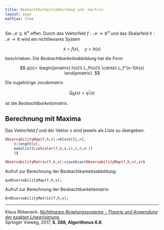 ```yaml
---
title: Beobachtbarkeitsabbildung und -martrix
layout: page
mathjax: true
---
```


Sei $\mathcal{M}\subseteq\mathbb{R}^n$ offen. 
Durch das Vektorfeld $f:\mathcal{M}\to\mathbb{R}^n$ und das Skalarfeld $h:\mathcal{M}\to\mathbb{R}$ wird ein nichtlienares System

$$
 \dot{x}=f(x),\quad y=h(x)
$$

beschrieben. Die *Beobachtbarkeitsabbildung* hat die Form

$$
 q(x)=
 \begin{pmatrix}
 h(x)\\
 L_fh(x)\\
 \cdots\\
 L_f^{n-1}h(x)
 \end{pmatrix}.
$$

Die zugehörige Jocobimatrix

$$
Q_B(x)=q^\prime(x)
$$

ist die *Beobachtbarkeitsmatrix*.

## Berechnung mit Maxima

Das Vektorfeld $f$ und der Vektor $x$ sind jeweils als Liste zu übergeben.

```maxima
ObservabilityMap(f,h,x):=block([i,n],
    n:length(x),
    makelist(LieScalar(f,h,x,i),i,0,n-1)
    )$

ObservabilityMatrix(f,h,x):=jacobian(ObservabilityMap(f,h,x),x)$
```

Aufruf zur Berechnung der Beobachtkarkeitsabbildung:

```
q=ObservabilityMap(f,h,x);
```
Aufruf zur Berechnung der Beobachtbarkeitsmatrix:

```
Q=ObservabilityMatrix(f,h,x);
```

---

Klaus Röbenack:
[*Nichtlineare Regelungssysteme - Theorie und Anwendung der exakten Linearisierung.*](https://link.springer.com/book/10.1007/978-3-662-44091-9)   
Springer Vieweg, 2017, **S. 288, Algorithmus 6.8**.